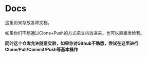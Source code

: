 ﻿# Docs
这里用来存放各种文档。

如果你们不想通过Clone+Push的方式把文档放进来，也可以直接发给我。

__同时这个仓库允许随意实验，如果你对Github不熟悉，尝试在这里进行Clone/Pull/Commit/Push等基本操作__
